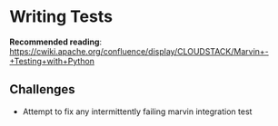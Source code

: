 # Writing Tests


**Recommended reading**: https://cwiki.apache.org/confluence/display/CLOUDSTACK/Marvin+-+Testing+with+Python

## Challenges

- Attempt to fix any intermittently failing marvin integration test
